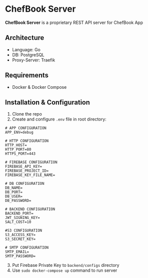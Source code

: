# ChefBook Server
**ChefBook Server** is a proprietary REST API server for ChefBook App

## Architecture
* Language: Go
* DB: PostgreSQL
* Proxy-Server: Traefik

## Requirements
* Docker & Docker Compose

## Installation & Configuration
1. Clone the repo
2. Create and configure `.env` file in root directory:
```
# APP CONFIGURATION
APP_ENV=debug

# HTTP CONFIGURATION
HTTP_HOST=
HTTP_PORT=80
HTTPS_PORT=443

# FIREBASE CONFIGURATION
FIREBASE_API_KEY=
FIREBASE_PROJECT_ID=
FIREBASE_KEY_FILE_NAME=

# DB CONFIGURATION
DB_NAME=
DB_PORT=
DB_USER=
DB_PASSWORD=

# BACKEND CONFIGURATION
BACKEND_PORT=
JWT_SIGNING_KEY=
SALT_COST=10

#S3 CONFIGURATION
S3_ACCESS_KEY=
S3_SECRET_KEY=

# SMTP CONFIGURATION
SMTP_EMAIL=
SMTP_PASSWORD=
```
3. Put Firebase Private Key to `backend/configs` directory
4. Use `sudo docker-compose up` command to run server
